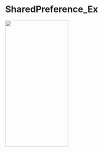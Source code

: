 # SharedPreference_Ex

<img src="https://github.com/kdbswo/ShardPreference_Ex/assets/75184363/bb934038-1082-4581-84b5-a5f129977916"  width="200" height="400"/>
